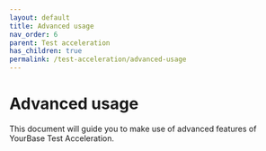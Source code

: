 ```yaml
---
layout: default
title: Advanced usage
nav_order: 6
parent: Test acceleration
has_children: true
permalink: /test-acceleration/advanced-usage
---
```


# Advanced usage
This document will guide you to make use of advanced features of YourBase Test Acceleration.
